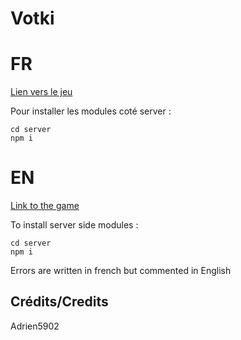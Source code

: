 # Votki


# FR
[Lien vers le jeu](https://adrien5902.ddns.net/votki/)

Pour installer les modules coté server :
```
cd server
npm i 
```

# EN
[Link to the game](https://adrien5902.ddns.net/votki/)

To install server side modules :
```
cd server
npm i 
```
Errors are written in french but commented in English

## Crédits/Credits
Adrien5902
